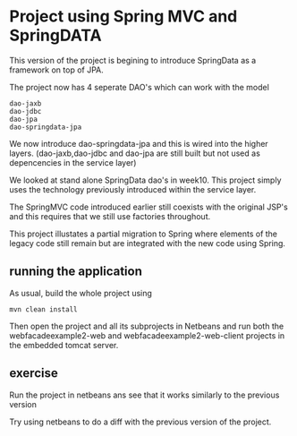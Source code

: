 
# Project using Spring MVC  and SpringDATA

This version of the project is begining to introduce SpringData as a framework on top of JPA.

The project now has 4 seperate DAO's which can work with the model
```
dao-jaxb
dao-jdbc
dao-jpa
dao-springdata-jpa
```
We now introduce dao-springdata-jpa and this is wired into the higher layers. (dao-jaxb,dao-jdbc and dao-jpa are still built but not used as depencencies in the service layer)

We looked at stand alone SpringData dao's in week10.
This project simply uses the technology previously introduced within the service layer.

The SpringMVC code introduced earlier still coexists with the original JSP's and this requires that we still use factories throughout.

This project illustates a partial migration to Spring where elements of the legacy code still remain but are integrated with the new code using Spring.

## running the application
As usual, build the whole project using 
```
mvn clean install
```
Then open the project and all its subprojects in Netbeans and run both the webfacadeexample2-web and webfacadeexample2-web-client projects in the embedded tomcat server.

## exercise

Run the project in netbeans ans see that it works similarly to the previous version

Try using netbeans to do a diff with the previous version of the project.














